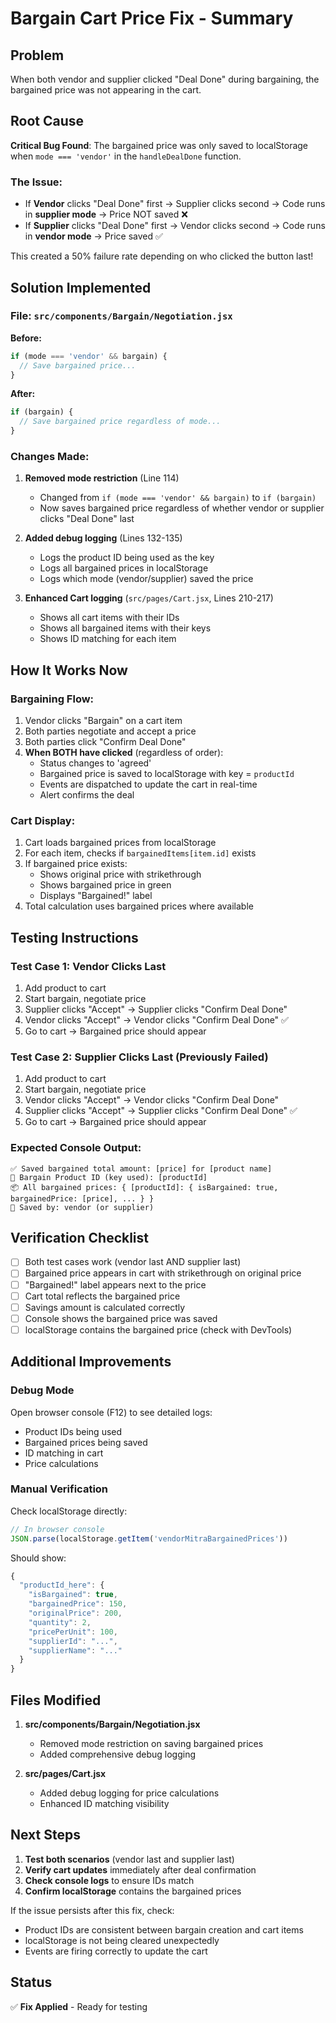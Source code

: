# Bargain Cart Price Fix - Summary

## Problem
When both vendor and supplier clicked "Deal Done" during bargaining, the bargained price was not appearing in the cart.

## Root Cause
**Critical Bug Found**: The bargained price was only saved to localStorage when `mode === 'vendor'` in the `handleDealDone` function.

### The Issue:
- If **Vendor** clicks "Deal Done" first → Supplier clicks second → Code runs in **supplier mode** → Price NOT saved ❌
- If **Supplier** clicks "Deal Done" first → Vendor clicks second → Code runs in **vendor mode** → Price saved ✅

This created a 50% failure rate depending on who clicked the button last!

## Solution Implemented

### File: `src/components/Bargain/Negotiation.jsx`

**Before:**
```javascript
if (mode === 'vendor' && bargain) {
  // Save bargained price...
}
```

**After:**
```javascript
if (bargain) {
  // Save bargained price regardless of mode...
}
```

### Changes Made:

1. **Removed mode restriction** (Line 114)
   - Changed from `if (mode === 'vendor' && bargain)` to `if (bargain)`
   - Now saves bargained price regardless of whether vendor or supplier clicks "Deal Done" last

2. **Added debug logging** (Lines 132-135)
   - Logs the product ID being used as the key
   - Logs all bargained prices in localStorage
   - Logs which mode (vendor/supplier) saved the price

3. **Enhanced Cart logging** (`src/pages/Cart.jsx`, Lines 210-217)
   - Shows all cart items with their IDs
   - Shows all bargained items with their keys
   - Shows ID matching for each item

## How It Works Now

### Bargaining Flow:
1. Vendor clicks "Bargain" on a cart item
2. Both parties negotiate and accept a price
3. Both parties click "Confirm Deal Done"
4. **When BOTH have clicked** (regardless of order):
   - Status changes to 'agreed'
   - Bargained price is saved to localStorage with key = `productId`
   - Events are dispatched to update the cart in real-time
   - Alert confirms the deal

### Cart Display:
1. Cart loads bargained prices from localStorage
2. For each item, checks if `bargainedItems[item.id]` exists
3. If bargained price exists:
   - Shows original price with strikethrough
   - Shows bargained price in green
   - Displays "Bargained!" label
4. Total calculation uses bargained prices where available

## Testing Instructions

### Test Case 1: Vendor Clicks Last
1. Add product to cart
2. Start bargain, negotiate price
3. Supplier clicks "Accept" → Supplier clicks "Confirm Deal Done"
4. Vendor clicks "Accept" → Vendor clicks "Confirm Deal Done" ✅
5. Go to cart → Bargained price should appear

### Test Case 2: Supplier Clicks Last (Previously Failed)
1. Add product to cart
2. Start bargain, negotiate price
3. Vendor clicks "Accept" → Vendor clicks "Confirm Deal Done"
4. Supplier clicks "Accept" → Supplier clicks "Confirm Deal Done" ✅
5. Go to cart → Bargained price should appear

### Expected Console Output:
```
✅ Saved bargained total amount: [price] for [product name]
🔑 Bargain Product ID (key used): [productId]
📦 All bargained prices: { [productId]: { isBargained: true, bargainedPrice: [price], ... } }
👤 Saved by: vendor (or supplier)
```

## Verification Checklist

- [ ] Both test cases work (vendor last AND supplier last)
- [ ] Bargained price appears in cart with strikethrough on original price
- [ ] "Bargained!" label appears next to the price
- [ ] Cart total reflects the bargained price
- [ ] Savings amount is calculated correctly
- [ ] Console shows the bargained price was saved
- [ ] localStorage contains the bargained price (check with DevTools)

## Additional Improvements

### Debug Mode
Open browser console (F12) to see detailed logs:
- Product IDs being used
- Bargained prices being saved
- ID matching in cart
- Price calculations

### Manual Verification
Check localStorage directly:
```javascript
// In browser console
JSON.parse(localStorage.getItem('vendorMitraBargainedPrices'))
```

Should show:
```javascript
{
  "productId_here": {
    "isBargained": true,
    "bargainedPrice": 150,
    "originalPrice": 200,
    "quantity": 2,
    "pricePerUnit": 100,
    "supplierId": "...",
    "supplierName": "..."
  }
}
```

## Files Modified

1. **src/components/Bargain/Negotiation.jsx**
   - Removed mode restriction on saving bargained prices
   - Added comprehensive debug logging

2. **src/pages/Cart.jsx**
   - Added debug logging for price calculations
   - Enhanced ID matching visibility

## Next Steps

1. **Test both scenarios** (vendor last and supplier last)
2. **Verify cart updates** immediately after deal confirmation
3. **Check console logs** to ensure IDs match
4. **Confirm localStorage** contains the bargained prices

If the issue persists after this fix, check:
- Product IDs are consistent between bargain creation and cart items
- localStorage is not being cleared unexpectedly
- Events are firing correctly to update the cart

## Status
✅ **Fix Applied** - Ready for testing
